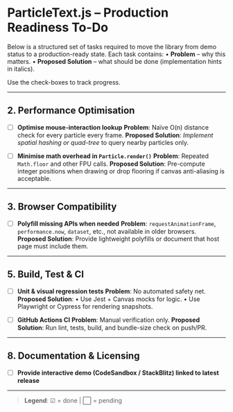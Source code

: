 # ParticleText.js – Production Readiness To-Do

Below is a structured set of tasks required to move the library from demo status to a production-ready state. Each task contains:
• **Problem** – why this matters.
• **Proposed Solution** – what should be done (implementation hints in italics).

Use the check-boxes to track progress.

---

## 2. Performance Optimisation

- [ ] **Optimise mouse-interaction lookup**
      **Problem**: Naïve O(n) distance check for every particle every frame.
      **Proposed Solution**:
      _Implement spatial hashing or quad-tree_ to query nearby particles only.

- [ ] **Minimise math overhead in `Particle.render()`**
      **Problem**: Repeated `Math.floor` and other FPU calls.
      **Proposed Solution**: Pre-compute integer positions when drawing or drop flooring if canvas anti-aliasing is acceptable.

---

## 3. Browser Compatibility

- [ ] **Polyfill missing APIs when needed**
      **Problem**: `requestAnimationFrame`, `performance.now`, `dataset`, etc., not available in older browsers.
      **Proposed Solution**: Provide lightweight polyfills or document that host page must include them.

---

## 5. Build, Test & CI

- [ ] **Unit & visual regression tests**
      **Problem**: No automated safety net.
      **Proposed Solution**:
      • Use Jest + Canvas mocks for logic.
      • Use Playwright or Cypress for rendering snapshots.

- [ ] **GitHub Actions CI**
      **Problem**: Manual verification only.
      **Proposed Solution**: Run lint, tests, build, and bundle-size check on push/PR.

---

## 8. Documentation & Licensing

- [ ] **Provide interactive demo (CodeSandbox / StackBlitz) linked to latest release**

---

> **Legend**:
> ☑︎ = done | ⬜ = pending

